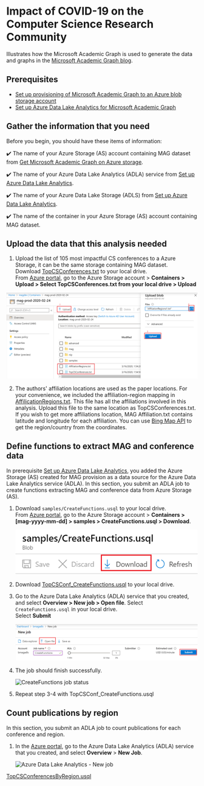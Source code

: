# Impact of COVID-19 on the Computer Science Research Community

Illustrates how the Microsoft Academic Graph is used to generate the data and graphs in the [Microsoft Academic Graph blog](https://www.microsoft.com/en-us/research/project/academic/articles/impact-of-covid-19-on-computer-science-research-community/). 

## Prerequisites
* [Set up provisioning of Microsoft Academic Graph to an Azure blob storage account](https://docs.microsoft.com/en-us/academic-services/graph/get-started-setup-provisioning?branch=index-build-commands-launch)
* [Set up Azure Data Lake Analytics for Microsoft Academic Graph](https://docs.microsoft.com/en-us/academic-services/graph/get-started-setup-azure-data-lake-analytics?branch=index-build-commands-launch)

## Gather the information that you need

Before you begin, you should have these items of information:

  :heavy_check_mark:  The name of your Azure Storage (AS) account containing MAG dataset from [Get Microsoft Academic Graph on Azure storage](get-started-setup-provisioning.md#note-azure-storage-account-name-and-primary-key).

   :heavy_check_mark:  The name of your Azure Data Lake Analytics (ADLA) service from [Set up Azure Data Lake Analytics](get-started-setup-azure-data-lake-analytics.md#create-azure-data-lake-analytics-account).

   :heavy_check_mark:  The name of your Azure Data Lake Storage (ADLS) from [Set up Azure Data Lake Analytics](get-started-setup-azure-data-lake-analytics.md#create-azure-data-lake-analytics-account).

   :heavy_check_mark:  The name of the container in your Azure Storage (AS) account containing MAG dataset.
   
## Upload the data that this analysis needed

1. Upload the list of 105 most impactful CS conferences to a Azure Storage, it can be the same storage containing MAG dataset.<br> Download  [TopCSConferences.txt](TopCSConferences.txt) to your local drive. <br> From [Azure portal](https://portal.azure.com), go to the Azure Storage account > **Containers > Upload > Select TopCSConferences.txt from your local drive > Upload**

 ![UploadFiles.png](UploadFiles.png "Upload files")
 
2. The authors' affiliation locations are used as the paper locations. For your convenience, we included the affiliation-region mapping in [AffilicationRegions.txt](AffilicationRegions.txt). This file has all the affiliations involved in this analysis. Upload this file to the same location as TopCSConferences.txt. <br>If you wish to get more affiliations location, MAG Affiliation.txt contains latitude and longitude for each affiliation. You can use [Bing Map API](https://docs.microsoft.com/en-us/bingmaps/rest-services/locations/find-a-location-by-point) to get the region/country from the coordinates.

## Define functions to extract MAG and conference data

In prerequisite [Set up Azure Data Lake Analytics](get-started-setup-azure-data-lake-analytics.md), you added the Azure Storage (AS) created for MAG provision as a data source for the Azure Data Lake Analytics service (ADLA). In this section, you submit an ADLA job to create functions extracting MAG and conference data from Azure Storage (AS).

1. Download `samples/CreateFunctions.usql` to your local drive. <br> From [Azure portal](https://portal.azure.com), go to the Azure Storage account > **Containers > [mag-yyyy-mm-dd] > samples > CreateFunctions.usql > Download**.

   ![Download CreateFunctions.usql](DownloadCreateFunctions.usql.png "Download CreateFunctions.usql")

2. Download [TopCSConf_CreateFunctions.usql](TopCSConf_CreateFunctions.usql) to your local drive.

3. Go to the Azure Data Lake Analytics (ADLA) service that you created, and select **Overview > New job > Open file**. Select `CreateFunctions.usql` in your local drive. <br> Select **Submit**

   ![Submit CreateFunctions job](SubmitCreateFunctionsJob.png "Submit CreateFunctions job")

1. The job should finish successfully.

   ![CreateFunctions job status](https://docs.microsoft.com/en-us/academic-services/graph/media/samples-azure-data-lake-hindex/create-functions-status.png "CreateFunctions job status")
   
1. Repeat step 3-4 with TopCSConf_CreateFunctions.usql

## Count publications by region

In this section, you submit an ADLA job to count publications for each conference and region.

1. In the [Azure portal](https://portal.azure.com), go to the Azure Data Lake Analytics (ADLA) service that you created, and select **Overview** > **New Job**.

   ![Azure Data Lake Analytics - New job](media/samples-azure-data-lake-hindex/new-job.png "Azure Data Lake Analytics - New job")


[TopCSConferencesByRegion.usql](TopCSConferencesByRegion.usql)
